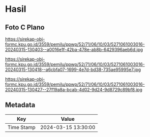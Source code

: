 # Hasil

## Foto C Plano

https://sirekap-obj-formc.kpu.go.id/3559/pemilu/ppwp/52/71/06/10/03/5271061003016-20240315-130403--a0016e1f-42ba-478e-ab8b-6429396aeb6d.jpg

https://sirekap-obj-formc.kpu.go.id/3559/pemilu/ppwp/52/71/06/10/03/5271061003016-20240315-130418--a6cbfa07-1699-4e7d-bd38-735ae95995e7.jpg

https://sirekap-obj-formc.kpu.go.id/3559/pemilu/ppwp/52/71/06/10/03/5271061003016-20240315-130427--27f19a8a-bcab-4d02-9d24-9d8729c89bf8.jpg


## Metadata

| Key        | Value               |
| ---------- | ------------------- |
| Time Stamp | 2024-03-15 13:30:00 |



